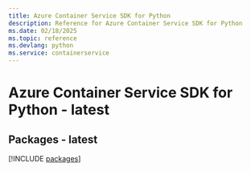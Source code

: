```yaml
---
title: Azure Container Service SDK for Python
description: Reference for Azure Container Service SDK for Python
ms.date: 02/18/2025
ms.topic: reference
ms.devlang: python
ms.service: containerservice
---
```

# Azure Container Service SDK for Python - latest
## Packages - latest
[!INCLUDE [packages](container-service-index.md)]